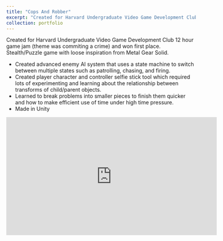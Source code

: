 ```yaml
---
title: "Cops And Robber"
excerpt: "Created for Harvard Undergraduate Video Game Development Club 12 hour game jam (theme was commiting a crime) and won first place. Stealth/Puzzle game with loose inspiration from Metal Gear Solid.<br/><img src='/images/CopsAndRobber.jpg'>"
collection: portfolio
---
```

Created for Harvard Undergraduate Video Game Development Club 12 hour game jam (theme was commiting a crime) and won first place. Stealth/Puzzle game with loose inspiration from Metal Gear Solid.

- Created advanced enemy AI system that uses a state machine to switch between multiple states such as patrolling, chasing, and firing.
- Created player character and controller selfie stick tool which required lots of experimenting and learning about the relationship between transforms of child/parent objects.
- Learned to break problems into smaller pieces to finish them quicker and how to make efficient use of time under high time pressure.
- Made in Unity

<iframe width="560" height="315" src="https://www.youtube.com/embed/gpAF9P-Ay1g" frameborder="0" allowfullscreen></iframe>
